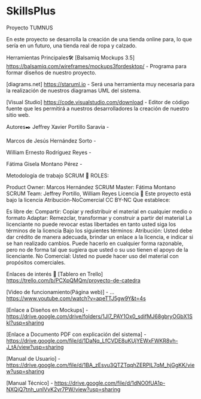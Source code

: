 # SkillsPlus
Proyecto TUMNUS

En este proyecto se desarrolla la creación de una tienda online para, lo que sería en un futuro, una tienda real de ropa y calzado.

Herramientas Principales🛠️
[Balsamiq Mockups 3.5] https://balsamiq.com/wireframes/mockups3fordesktop/ - Programa para formar diseños de nuestro proyecto.

[diagrams.net] https://staruml.io - Será una herramienta muy necesaria para la realización de nuestros diagramas UML del sistema.

[Visual Studio] https://code.visualstudio.com/download - Editor de código fuente que les permitirá a nuestros desarrolladores la creación de nuestro sitio web.

Autores✒️
Jeffrey Xavier Portillo Saravia -

Marcos de Jesús Hernández Sorto -

William Ernesto Rodríguez Reyes -

Fátima Gisela Montano Pérez -

Metodología de trabajo SCRUM 👥
ROLES:

Product Owner: Marcos Hernández
SCRUM Master: Fátima Montano
SCRUM Team: Jeffrey Portillo, William Reyes
Licencia 📄
Este proyecto está bajo la licencia Atribución-NoComercial CC BY-NC Que establece:

Es libre de: Compartir: Copiar y redistribuir el material en cualquier medio o formato Adaptar: Remezclar, transformar y construir a partir del material La licenciante no puede revocar estas libertades en tanto usted siga los términos de la licencia Bajo los siguientes términos: Atribución: Usted debe dar crédito de manera adecuada, brindar un enlace a la licencia, e indicar si se han realizado cambios. Puede hacerlo en cualquier forma razonable, pero no de forma tal que sugiera que usted o su uso tienen el apoyo de la licenciante. No Comercial: Usted no puede hacer uso del material con propósitos comerciales.

Enlaces de interés 👀
[Tablero en Trello] https://trello.com/b/PCXpQMQm/proyecto-de-catedra

[Video de funcionamiento(Página web)] - ... https://www.youtube.com/watch?v=apeTTJ5gw9Y&t=4s

[Enlace a Diseños en Mockups] - https://drive.google.com/drive/folders/1Jl7_PAY1Ox0_sdifMJ68gbryOGbX1Skl?usp=sharing

[Enlace a Documento PDF con explicación del sistema] - https://drive.google.com/file/d/1DaNq_LfCVDE8uKUjYEWxFWKR8vh-J_tA/view?usp=sharing

[Manual de Usuario] - https://drive.google.com/file/d/1BA_zEsvu3QTZTqqhZERPIL7qM_hjGgKK/view?usp=sharing

[Manual Técnico] - https://drive.google.com/file/d/1dNO0fUA1p-NXQjQ7tnh_unIVvK2yr7PW/view?usp=sharing
